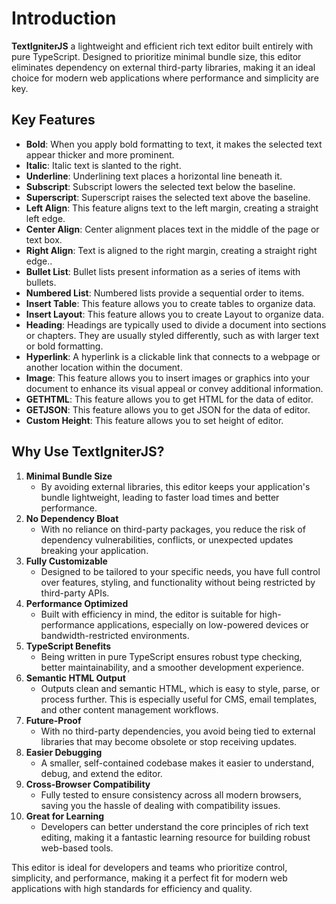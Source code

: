 # Introduction

**TextIgniterJS** a lightweight and efficient rich text editor built entirely with pure TypeScript. Designed to prioritize minimal bundle size, this editor eliminates dependency on external third-party libraries, making it an ideal choice for modern web applications where performance and simplicity are key.


## Key Features

- **Bold**: When you apply bold formatting to text, it makes the selected text appear thicker and more prominent.
- **Italic**: Italic text is slanted to the right.
- **Underline**: Underlining text places a horizontal line beneath it.
- **Subscript**: Subscript lowers the selected text below the baseline.
- **Superscript**: Superscript raises the selected text above the baseline.
- **Left Align**: This feature aligns text to the left margin, creating a straight left edge.
- **Center Align**: Center alignment places text in the middle of the page or text box.
- **Right Align**: Text is aligned to the right margin, creating a straight right edge..
- **Bullet List**: Bullet lists present information as a series of items with bullets.
- **Numbered List**: Numbered lists provide a sequential order to items.
- **Insert Table**: This feature allows you to create tables to organize data.
- **Insert Layout**: This feature allows you to create Layout to organize data.
- **Heading**: Headings are typically used to divide a document into sections or chapters. They are usually styled differently, such as with larger text or bold formatting.
- **Hyperlink**: A hyperlink is a clickable link that connects to a webpage or another location within the document.
- **Image**: This feature allows you to insert images or graphics into your document to enhance its visual appeal or convey additional information.
- **GETHTML**: This feature allows you to get HTML for the data of editor.
- **GETJSON**: This feature allows you to get JSON for the data of editor.
- **Custom Height**: This feature allows you to set height of editor.

## Why Use TextIgniterJS?

1. **Minimal Bundle Size**
   - By avoiding external libraries, this editor keeps your application's bundle lightweight, leading to faster load times and better performance.
2. **No Dependency Bloat**
   - With no reliance on third-party packages, you reduce the risk of dependency vulnerabilities, conflicts, or unexpected updates breaking your application.
3. **Fully Customizable**
   - Designed to be tailored to your specific needs, you have full control over features, styling, and functionality without being restricted by third-party APIs.
4. **Performance Optimized**
   - Built with efficiency in mind, the editor is suitable for high-performance applications, especially on low-powered devices or bandwidth-restricted environments.
5. **TypeScript Benefits**
   - Being written in pure TypeScript ensures robust type checking, better maintainability, and a smoother development experience.
6. **Semantic HTML Output**
   - Outputs clean and semantic HTML, which is easy to style, parse, or process further. This is especially useful for CMS, email templates, and other content management workflows.
7. **Future-Proof**
   - With no third-party dependencies, you avoid being tied to external libraries that may become obsolete or stop receiving updates.
8. **Easier Debugging**
   - A smaller, self-contained codebase makes it easier to understand, debug, and extend the editor.
9. **Cross-Browser Compatibility**
   - Fully tested to ensure consistency across all modern browsers, saving you the hassle of dealing with compatibility issues.
10. **Great for Learning**
    - Developers can better understand the core principles of rich text editing, making it a fantastic learning resource for building robust web-based tools.

This editor is ideal for developers and teams who prioritize control, simplicity, and performance, making it a perfect fit for modern web applications with high standards for efficiency and quality.
